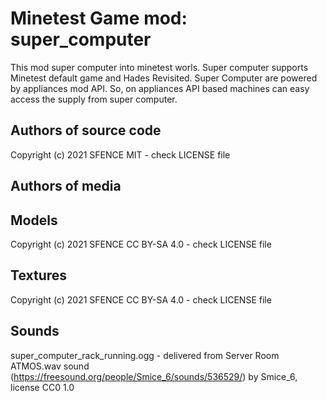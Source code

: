 Minetest Game mod: super_computer
==================================

This mod super computer into minetest worls.
Super computer supports Minetest default game and Hades Revisited.
Super Computer are powered by appliances mod API. So, on appliances API based machines can easy access the supply from super computer.

Authors of source code
----------------------
Copyright (c) 2021 SFENCE
MIT - check LICENSE file

Authors of media
----------------

Models
------

Copyright (c) 2021 SFENCE
CC BY-SA 4.0 - check LICENSE file

Textures
--------

Copyright (c) 2021 SFENCE
CC BY-SA 4.0 - check LICENSE file

Sounds
------

super_computer_rack_running.ogg - delivered from Server Room ATMOS.wav sound (https://freesound.org/people/Smice_6/sounds/536529/) by Smice_6, license CC0 1.0

